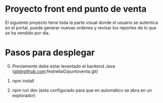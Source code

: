 # Proyecto front end punto de venta

El siguiente proyecto tiene toda la parte visual donde el usuario se autentica en el portal,
puede generar nuevas ordenes y revisar los reportes de lo que se ha vendido por dia.

# Pasos para desplegar

0. Previamente debe estar levantado el backend Java  
   (git@github.com:festrellaG/puntoventa.git)

1. npm install

2. npm run dev (esta configurado para que en automático se abra en un explorador)
